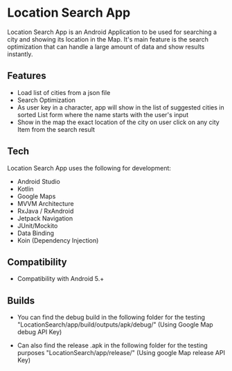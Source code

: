 # Location Search App

Location Search App is an Android Application to be used for searching a city and showing its location in the Map. It's main feature is the search optimization that can handle a large amount of data and show results instantly.


## Features

- Load list of cities from a json file
- Search Optimization
- As user key in a character, app will show in the list of suggested cities in sorted List form where the name starts with the user's input
- Show in the map the exact location of the city on user click on any city Item from the search result

## Tech

Location Search App uses the following for development:
- Android Studio 
- Kotlin
- Google Maps
- MVVM Architecture
- RxJava / RxAndroid
- Jetpack Navigation 
- JUnit/Mockito
- Data Binding
- Koin (Dependency Injection)
 
 
 ## Compatibility
 
 - Compatibility with Android 5.+
 
 ## Builds
 
 - You can find the debug build in the following folder for the testing "LocationSearch/app/build/outputs/apk/debug/" (Using Google Map debug API Key)
 - Can also find the release .apk in the following folder for the testing purposes "LocationSearch/app/release/"  (Using google Map release API Key)
 


   [dill]: https://github.com/Abuzar-Aslam/LocationSearch
